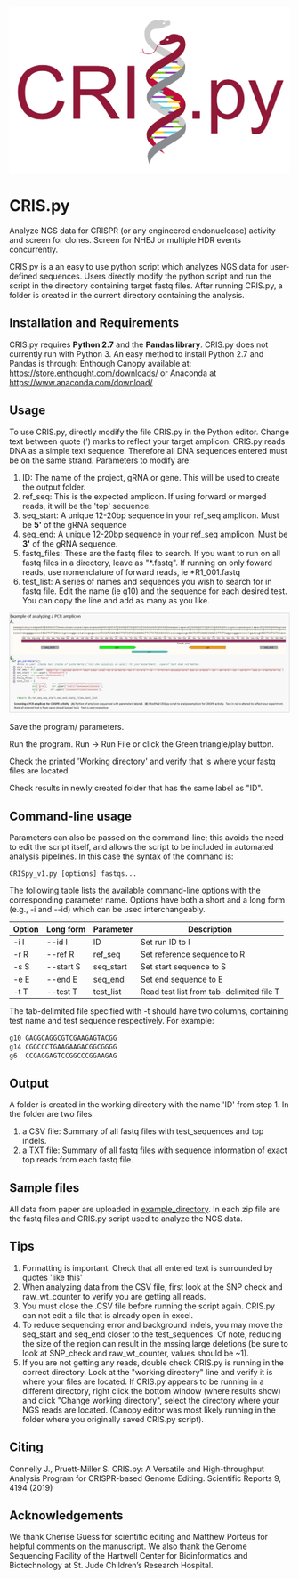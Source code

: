 ![](/crispy_logo_RL.jpg)
# CRIS.py
   Analyze NGS data for CRISPR (or any engineered endonuclease) activity and screen for clones.
   Screen for NHEJ or multiple HDR events concurrently.

CRIS.py is a an easy to use python script which analyzes NGS data for user-defined sequences.  Users directly modify the python script and run the script in the directory containing target fastq files.  After running CRIS.py, a folder is created in the current directory containing the analysis.

## Installation and Requirements
CRIS.py requires **Python 2.7** and the **Pandas library**.  CRIS.py does not currently run with Python 3.
An easy method to install Python 2.7 and Pandas is through:
    Enthough Canopy available at: https://store.enthought.com/downloads/
    or Anaconda at https://www.anaconda.com/download/


## Usage

To use CRIS.py, directly modify the file CRIS.py in the Python editor.
Change text between quote (') marks to reflect your target amplicon.  CRIS.py reads DNA as a simple text sequence.  Therefore all DNA sequences entered must be on the same strand.
Parameters to modify are:
  1.  ID:   The name of the project, gRNA or gene.  This will be used to create the output folder.
  2.  ref_seq: This is the expected amplicon.  If using forward or merged reads, it will be the 'top' sequence.
  3.  seq_start: A unique 12-20bp sequence in your ref_seq amplicon.  Must be **5'** of the gRNA sequence
  4.  seq_end:  A unique 12-20bp sequence in your ref_seq amplicon.  Must be **3'** of the gRNA sequence.
  5.  fastq_files: These are the fastq files to search.  If you want to run on all fastq files in a directory, leave as "\*.fastq".  If running on only foward reads, use nomenclature of forward reads, ie \*R1_001.fastq
  6.  test_list: A series of names and sequences you wish to search for in fastq file.  Edit the name (ie g10) and the sequence for each desired test.  You can copy the line and add as many as you like.
  
![](/CRISpy_example_1.jpg)

Save the program/ parameters.

Run the program. Run -> Run File
                 or click the Green triangle/play button.
                 
Check the printed 'Working directory' and verify that is where your fastq files are located.

Check results in newly created folder that has the same label as "ID".

## Command-line usage

Parameters can also be passed on the command-line; this avoids the need to edit the script itself, and allows the script to be included in automated analysis pipelines. In this case the syntax of the command is:

```
CRISpy_v1.py [options] fastqs...
```

The following table lists the available command-line options with the corresponding parameter name.
Options have both a short and a long form (e.g., -i and --id) which can be used interchangeably.

Option | Long form | Parameter | Description
-------|-----------|-----------|------------
-i I   | --id I    | ID        | Set run ID to I
-r R   | --ref R   | ref_seq   | Set reference sequence to R
-s S   | --start S | seq_start | Set start sequence to S
-e E   | --end E   | seq_end   | Set end sequence to E
-t T   | --test T  | test_list | Read test list from tab-delimited file T

The tab-delimited file specified with -t should have two columns, containing test name and test
sequence respectively. For example:

```
g10	GAGGCAGGCGTCGAAGAGTACGG
g14	CGGCCCTGAAGAAGACGGCGGGG
g6	CCGAGGAGTCCGGCCCGGAAGAG
```

## Output
A folder is created in the working directory with the name 'ID' from step 1.
In the folder are two files:  
1.  a CSV file:  Summary of all fastq files with test_sequences and top indels.
2.  a TXT file:  Summary of all fastq files with sequence information of exact top reads from each fastq file.

## Sample files
All data from paper are uploaded in [example_directory](https://github.com/patrickc01/CRIS.py/tree/master/example_data).  In each zip file are the fastq files and CRIS.py script used to analyze the NGS data.

## Tips
1.  Formatting is important.  Check that all entered text is surrounded by quotes 'like this'
2.  When analyzing data from the CSV file, first look at the SNP check and raw_wt_counter to verify you are getting all reads.
3.  You must close the .CSV file before running the script again.  CRIS.py can not edit a file that is already open in excel.
4.  To reduce sequencing error and background indels, you may move the seq_start and seq_end closer to the test_sequences.  Of note, reducing the size of the region can result in the mssing large deletions (be sure to look at SNP_check and raw_wt_counter, values should be ~1).
5.  If you are not getting any reads, double check CRIS.py is running in the correct directory.  Look at the "working directory" line and verify it is where your files are located.  If CRIS.py appears to be running in a different directory, right click the bottom window (where results show) and click "Change working directory", select the directory where your NGS reads are located.  (Canopy editor was most likely running in the folder where you originally saved CRIS.py script).


## Citing
Connelly J., Pruett-Miller S. CRIS.py: A Versatile and High-throughput Analysis Program for CRISPR-based Genome Editing. Scientific Reports 9, 4194 (2019)


## Acknowledgements
We thank Cherise Guess for scientific editing and Matthew Porteus for helpful comments on the manuscript.  We also thank the Genome Sequencing Facility of the Hartwell Center for Bioinformatics and Biotechnology at St. Jude Children’s Research Hospital.  

